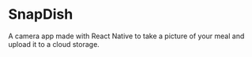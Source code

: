 # SnapDish
A camera app made with React Native to take a picture of your meal and upload it to a cloud storage.
